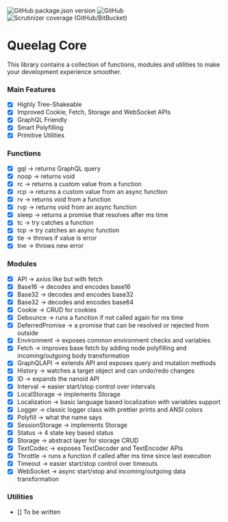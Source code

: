 ![GitHub package.json version](https://img.shields.io/github/package-json/v/queelag/core)
![GitHub](https://img.shields.io/github/license/queelag/core?style=flat)
![Scrutinizer coverage (GitHub/BitBucket)](https://img.shields.io/scrutinizer/coverage/g/queelag/core?style=flat)

# Queelag Core

This library contains a collection of functions, modules and utilities to make your development experience smoother.

### Main Features

- [x] Highly Tree-Shakeable
- [x] Improved Cookie, Fetch, Storage and WebSocket APIs
- [x] GraphQL Friendly
- [x] Smart Polyfilling
- [x] Primitive Utilities

### Functions

- [x] gql -> returns GraphQL query
- [x] noop -> returns void
- [x] rc -> returns a custom value from a function
- [x] rcp -> returns a custom value from an async function
- [x] rv -> returns void from a function
- [x] rvp -> returns void from an async function
- [x] sleep -> returns a promise that resolves after ms time
- [x] tc -> try catches a function
- [x] tcp -> try catches an async function
- [x] tie -> throws if value is error
- [x] tne -> throws new error

### Modules

- [x] API -> axios like but with fetch
- [x] Base16 -> decodes and encodes base16
- [x] Base32 -> decodes and encodes base32
- [x] Base32 -> decodes and encodes base64
- [x] Cookie -> CRUD for cookies
- [x] Debounce -> runs a function if not called again for ms time
- [x] DeferredPromise -> a promise that can be resolved or rejected from outside
- [x] Environment -> exposes common environment checks and variables
- [x] Fetch -> improves base fetch by adding node polyfilling and incoming/outgoing body transformation
- [x] GraphQLAPI -> extends API and exposes query and mutation methods
- [x] History -> watches a target object and can undo/redo changes
- [x] ID -> expands the nanoid API
- [x] Interval -> easier start/stop control over intervals
- [x] LocalStorage -> implements Storage
- [x] Localization -> basic language based localization with variables support
- [x] Logger -> classic logger class with prettier prints and ANSI colors
- [x] Polyfill -> what the name says
- [x] SessionStorage -> implements Storage
- [x] Status -> 4 state key based status
- [x] Storage -> abstract layer for storage CRUD
- [x] TextCodec -> exposes TextDecoder and TextEncoder APIs
- [x] Throttle -> runs a function if called after ms time since last execution
- [x] Timeout -> easier start/stop control over timeouts
- [x] WebSocket -> async start/stop and incoming/outgoing data transformation

### Utilities

- [] To be written
